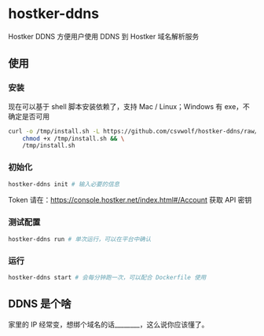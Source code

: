 # hostker-ddns

Hostker DDNS 方便用户使用 DDNS 到 Hostker 域名解析服务

## 使用

### 安装
现在可以基于 shell 脚本安装依赖了，支持 Mac / Linux；Windows 有 exe，不确定是否可用
```sh
curl -o /tmp/install.sh -L https://github.com/csvwolf/hostker-ddns/raw/master/build.sh && \
    chmod +x /tmp/install.sh && \
    /tmp/install.sh
```

### 初始化
```sh
hostker-ddns init # 输入必要的信息
```

Token 请在：<https://console.hostker.net/index.html#/Account> 获取 API 密钥

### 测试配置
```sh
hostker-ddns run # 单次运行，可以在平台中确认
```

### 运行
```sh
hostker-ddns start # 会每分钟跑一次，可以配合 Dockerfile 使用
```

## DDNS 是个啥
家里的 IP 经常变，想绑个域名的话________，这么说你应该懂了。

